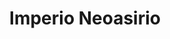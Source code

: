 ﻿---
title: "Imperio Neoasirio"
permalink: periodes_5.html
layout: periode
dataInici: -911
dataFi: -609
sidebar: periodes
pares:
  - id: 84
    title: "Edad de Hierro"
    dataInici: "(-1200)"
    dataFi: "(-550)"

fills:
  - id: 65
    title: "Batalla de Qarqar"
    dataInici: "(-853)"

jocsPrincipals:
  - title: "Assyrian Wars"
    bggId: 8626

jocsEscenaris:
jocsEpoca:
jocsEpocaEscenaris:
---
